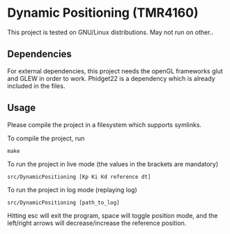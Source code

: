 Dynamic Positioning (TMR4160)
=============================

This project is tested on GNU/Linux distributions. May not run on other..

Dependencies
-------------

For external dependencies, this project needs the openGL frameworks glut and GLEW in order to work.
Phidget22 is a dependency which is already included in the files.


Usage
-----

Please compile the project in a filesystem which supports symlinks.

To compile the project, run

    make

To run the project in live mode (the values in the brackets are mandatory)

    src/DynamicPositioning [Kp Ki Kd reference dt]

To run the project in log mode (replaying log)

    src/DynamicPositioning [path_to_log]

Hitting esc will exit the program, space will toggle position mode, and the left/right
arrows will decrease/increase the reference position.
